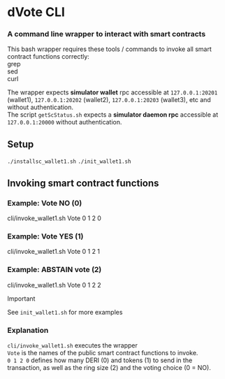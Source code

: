# dVote CLI
### A command line wrapper to interact with smart contracts

This bash wrapper requires these tools / commands to invoke all smart contract functions correctly:<br>
grep<br>
sed<br>
curl<br>

The wrapper expects **simulator wallet** rpc accessible at `127.0.0.1:20201` (wallet1), `127.0.0.1:20202` (wallet2), `127.0.0.1:20203` (wallet3), etc and without authentication.<br>
The script `getScStatus.sh` expects a **simulator daemon rpc** accessible at `127.0.0.1:20000` without authentication.

## Setup

`./installsc_wallet1.sh`
`./init_wallet1.sh`

## Invoking smart contract functions

### Example: Vote NO (0)
cli/invoke_wallet1.sh Vote 0 1 2 0

### Example: Vote YES (1)
cli/invoke_wallet1.sh Vote 0 1 2 1

### Example: ABSTAIN vote (2)
cli/invoke_wallet1.sh Vote 0 1 2 2

> [!IMPORTANT]
> See `init_wallet1.sh` for more examples<br>

### Explanation
`cli/invoke_wallet1.sh` executes the wrapper<br>
`Vote` is the names of the public smart contract functions to invoke.<br>
`0 1 2 0` defines how many DERI (0) and tokens (1) to send in the transaction, as well as the ring size (2) and the voting choice (0 = NO).<br>